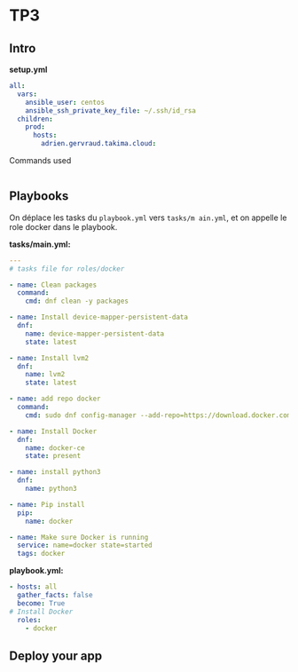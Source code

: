 # TP3

## Intro

**setup.yml**
```yml
all:
  vars:
    ansible_user: centos
    ansible_ssh_private_key_file: ~/.ssh/id_rsa
  children:
    prod:
      hosts: 
        adrien.gervraud.takima.cloud:
```

Commands used
```ansible
```

## Playbooks

On déplace les tasks du `playbook.yml` vers `tasks/m
ain.yml`, et on appelle le role docker dans le playbook.

**tasks/main.yml:**
```yml
---
# tasks file for roles/docker

- name: Clean packages
  command:
    cmd: dnf clean -y packages

- name: Install device-mapper-persistent-data
  dnf:
    name: device-mapper-persistent-data
    state: latest

- name: Install lvm2
  dnf:
    name: lvm2
    state: latest

- name: add repo docker
  command:
    cmd: sudo dnf config-manager --add-repo=https://download.docker.com/linux/centos/docker-ce.repo

- name: Install Docker
  dnf:
    name: docker-ce
    state: present

- name: install python3
  dnf:
    name: python3

- name: Pip install
  pip:
    name: docker

- name: Make sure Docker is running
  service: name=docker state=started
  tags: docker

```

**playbook.yml:**
```yml
- hosts: all
  gather_facts: false
  become: True
# Install Docker
  roles:
    - docker
```


## Deploy your app
